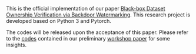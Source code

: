 
This is the official implementation of our paper [Black-box Dataset Ownership Verification via Backdoor Watermarking](https://arxiv.org/pdf/2209.06015.pdf). This research project is developed based on Python 3 and Pytorch.

The codes will be released upon the acceptance of this paper. Please refer to the [codes](https://github.com/THUYimingLi/Open-sourced_Dataset_Protection) contained in our preliminary [workshop paper](https://arxiv.org/pdf/2010.05821.pdf) for some insights.
